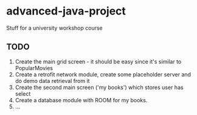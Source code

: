 # advanced-java-project
Stuff for a university workshop course 

## TODO
1. Create the main grid screen - it should be easy since it's similar to PopularMovies
2. Create a retrofit network module, create some placeholder server and do demo data retrieval from it
3. Create the second main screen ('my books') which stores user has select
4. Create a database module with ROOM for my books. 
5. ...


